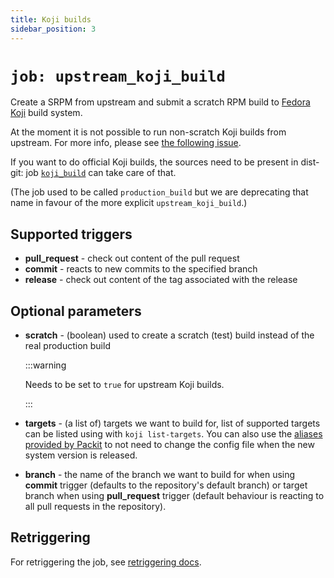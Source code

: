 ```yaml
---
title: Koji builds
sidebar_position: 3
---
```


# `job: upstream_koji_build`

Create a SRPM from upstream and submit a scratch RPM build
to [Fedora Koji](https://koji.fedoraproject.org/koji/) build system.

At the moment it is not possible to run non-scratch Koji builds from upstream.
For more info, please see [the following issue](https://pagure.io/releng/issue/9801).

If you want to do official Koji builds, the sources need to be present in
dist-git: job [`koji_build`](/docs/configuration/downstream/koji_build) can take care of that.

(The job used to be called `production_build` but we are deprecating that name in favour of
the more explicit `upstream_koji_build`.)

## Supported triggers

* **pull_request** - check out content of the pull request
* **commit** - reacts to new commits to the specified branch
* **release** - check out content of the tag associated with the release

## Optional parameters

* **scratch** - (boolean) used to create a scratch (test) build instead of the real production build

  :::warning

  Needs to be set to `true` for upstream Koji builds.

  :::

* **targets** - (a list of) targets we want to build for,
  list of supported targets can be listed using with `koji list-targets`.
  You can also use the [aliases provided by Packit](/docs/configuration#aliases)
  to not need to change the config file when the new system version is released.
* **branch** - the name of the branch we want to build for when using **commit** trigger
(defaults to the repository's default branch) or target branch when using **pull_request** trigger
(default behaviour is reacting to all pull requests in the repository).

## Retriggering

For retriggering the job, see [retriggering docs](/docs/retriggering#upstream_koji_build).
